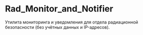 # Rad_Monitor_and_Notifier
 Утилита мониторинга и уведомления для отдела радиационной безопасности (без учётных данных и IP-адресов).
